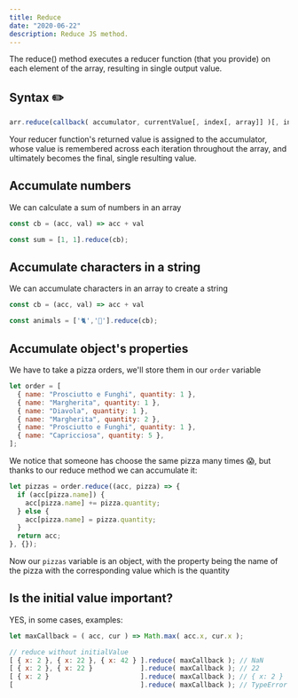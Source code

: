 ```yaml
---
title: Reduce
date: "2020-06-22"
description: Reduce JS method.
---
```


The reduce() method executes a reducer function (that you provide) on each element of the array, resulting in single output value.

## Syntax ✏️

```js
arr.reduce(callback( accumulator, currentValue[, index[, array]] )[, initialValue])
```

Your reducer function's returned value is assigned to the accumulator, whose value is remembered across each iteration throughout the array, and ultimately becomes the final, single resulting value.

## Accumulate numbers

We can calculate a sum of numbers in an array

```js
const cb = (acc, val) => acc + val

const sum = [1, 1].reduce(cb);
```

## Accumulate characters in a string

We can accumulate characters in an array to create a string

```js
const cb = (acc, val) => acc + val

const animals = ['🐈','🦮'].reduce(cb);
```

## Accumulate object's properties

We have to take a pizza orders, we'll store them in our `order` variable

```js
let order = [
  { name: "Prosciutto e Funghi", quantity: 1 },
  { name: "Margherita", quantity: 1 },
  { name: "Diavola", quantity: 1 },
  { name: "Margherita", quantity: 2 },
  { name: "Prosciutto e Funghi", quantity: 1 },
  { name: "Capricciosa", quantity: 5 },
];

```

We notice that someone has choose the same pizza many times 😱,
but thanks to our reduce method we can accumulate it:

```js
let pizzas = order.reduce((acc, pizza) => {
  if (acc[pizza.name]) {
    acc[pizza.name] += pizza.quantity;
  } else {
    acc[pizza.name] = pizza.quantity;
  }
  return acc;
}, {});
```

Now our `pizzas` variable is an object, with the property being the name of the pizza
with the corresponding value which is the quantity

## Is the initial value important?

YES, in some cases, examples:

```js
let maxCallback = ( acc, cur ) => Math.max( acc.x, cur.x );

// reduce without initialValue
[ { x: 2 }, { x: 22 }, { x: 42 } ].reduce( maxCallback ); // NaN
[ { x: 2 }, { x: 22 }            ].reduce( maxCallback ); // 22
[ { x: 2 }                       ].reduce( maxCallback ); // { x: 2 }
[                                ].reduce( maxCallback ); // TypeError
```